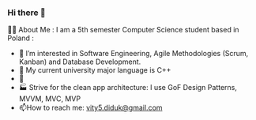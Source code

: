 ### Hi there 👋

👨‍💻 About Me :
I am a 5th semester Computer Science student based in Poland :
- 🔭  I’m interested in Software Engineering, Agile Methodologies (Scrum, Kanban) and Database Development.
- 🌱 My current university major language is C++
- 🐍 
- 🏭 Strive for the clean app architecture: I use GoF Design Patterns, MVVM, MVC, MVP
- 📫How to reach me: vity5.diduk@gmail.com
